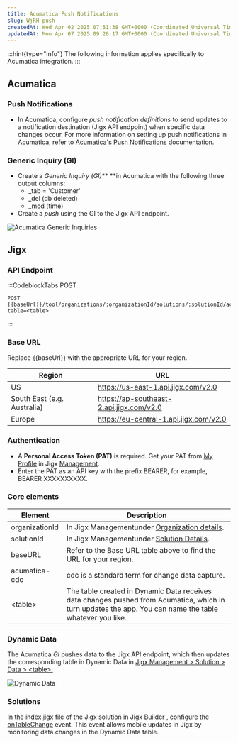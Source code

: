 ```yaml
---
title: Acumatica Push Notifications
slug: WjRH-push
createdAt: Wed Apr 02 2025 07:51:38 GMT+0000 (Coordinated Universal Time)
updatedAt: Mon Apr 07 2025 09:26:17 GMT+0000 (Coordinated Universal Time)
---
```


:::hint{type="info"}
The following information applies specifically to Acumatica integration.
:::

## Acumatica

### &#x20;Push Notifications

- In Acumatica, configure *push notification definitions* to send updates to a notification destination (Jigx API endpoint) when specific data changes occur. For more information on setting up push notifications in Acumatica, refer to <a href="https://help.acumatica.com/(W(261))/Wiki/ShowWiki.aspx?pageid=ba35054f-3485-415e-9785-da1195cb708b" target="_blank">Acumatica's Push Notifications</a> documentation.

### Generic Inquiry (GI)

- Create a *Generic Inquiry (GI)*** **in Acumatica with the following three output columns:
  - \_tab = 'Customer'
  - \_del (db deleted)&#x20;
  - \_mod (time)
- Create a *push* using the GI to the Jigx API endpoint.

![Acumatica Generic Inquiries](https://archbee-image-uploads.s3.amazonaws.com/0TQnKgJpsWhT3gQzQOhdY-8a0TyTsRhDsD2sWCMnaZq-20250403-190245.png "Acumatica Generic Inquiries")

## Jigx&#x20;

### API Endpoint

:::CodeblockTabs
POST

```none
POST {{baseUrl}}/tool/organizations/:organizationId/solutions/:solutionId/acumatica/cdc?table=<table>
```
:::

### Base URL

Replace \{\{baseUrl}} with the appropriate URL for your region.

| **Region**                  | **URL**                                                                                                          |
| --------------------------- | ---------------------------------------------------------------------------------------------------------------- |
| US                          | <a href="https://us-east-1.api.jigx.com/v2.0" target="_blank"> https\://us-east-1.api.jigx.com/v2.0</a>          |
| South East (e.g. Australia) | <a href="https://ap-southeast-2.api.jigx.com/v2.0" target="_blank">https\://ap-southeast-2.api.jigx.com/v2.0</a> |
| Europe                      | <a href="https://eu-central-1.api.jigx.com/v2.0" target="_blank">https\://eu-central-1.api.jigx.com/v2.0</a>     |

### Authentication

- A **Personal Access Token (PAT)** is required. Get your PAT from [My Profile]() in Jigx <a href="https://manage.jigx.com" target="_blank">Management</a>.&#x20;
- Enter the PAT as an API key with the prefix BEARER, for example, BEARER XXXXXXXXXX.

### Core elements

| **Element**    | **Description**                                                                                                                                         |
| -------------- | ------------------------------------------------------------------------------------------------------------------------------------------------------- |
| organizationId | In Jigx Managementunder [Organization details]().                                                                                                       |
| solutionId     | In Jigx Managementunder [Solution Details]().                                                                                                           |
| baseURL        | Refer to the Base URL table above to find the URL for your region.                                                                                      |
| acumatica-cdc  | cdc is a standard term for change data capture.                                                                                                         |
| \<table>       | The table created in Dynamic Data receives data changes pushed from Acumatica, which in turn updates the app. You can name the table whatever you like. |

### Dynamic Data&#x20;

&#x20;The Acumatica *GI* pushes data to the Jigx API endpoint, which then updates the corresponding table in Dynamic Data in <a href="https://docs.jigx.com/_5W2-data" target="_blank">Jigx Management > Solution > Data > \<table>.</a>

![Dynamic Data](https://archbee-image-uploads.s3.amazonaws.com/0TQnKgJpsWhT3gQzQOhdY-Av2YtmfA_XiXtOkBVQmeh-20250402-091743.png "Dynamic Data")

### Solutions

In the index.jigx file of the Jigx solution in Jigx Builder , configure the [onTableChange](./../onTableChange.md) event. This event allows mobile updates in Jigx by monitoring data changes in the Dynamic Data table.
